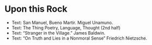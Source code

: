 # Upon this Rock

* Text: San Manuel, Bueno Martir. Miguel Unamuno.
* Text: The Thing Poetry, Language, Thought (2nd half)
* Text: “Stranger in the Village.” James Baldwin.
* Text: “On Truth and Lies in a Nonmoral Sense” Friedrich Nietzsche.
